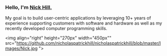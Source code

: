 ### Hello, I'm [Nick Hill.](https://www.linkedin.com/in/nicholas-hill-23788448/)

My goal is to build user-centric applications by leveraging 10+ years of experience supporting customers with software and hardware as well as my recently developed computer programming skills.
 
<img align="right" height="270px" width="450px"" src="https://github.com/nicholaspatrickhill/nicholaspatrickhill/blob/master/Images/Nick.jpg ">
